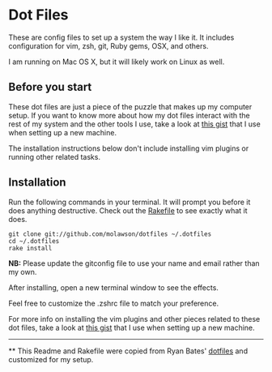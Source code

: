 # Dot Files

These are config files to set up a system the way I like it. It includes configuration for vim, zsh, git, Ruby gems, OSX, and others.

I am running on Mac OS X, but it will likely work on Linux as well.

## Before you start

These dot files are just a piece of the puzzle that makes up my computer setup.  If you want to know more about how my dot files interact with the rest of my system and the other tools I use, take a look at [this gist](https://gist.github.com/2402229) that I use when setting up a new machine.

The installation instructions below don't include installing vim plugins or running other related tasks.


## Installation

Run the following commands in your terminal. It will prompt you before it does anything destructive. Check out the [Rakefile](https://github.com/molawson/dotfiles/blob/master/Rakefile) to see exactly what it does.

```terminal
git clone git://github.com/molawson/dotfiles ~/.dotfiles
cd ~/.dotfiles
rake install
```
**NB:** Please update the gitconfig file to use your name and email rather than my own.

After installing, open a new terminal window to see the effects.

Feel free to customize the .zshrc file to match your preference.

For more info on installing the vim plugins and other pieces related to these dot files, take a look at [this gist](https://gist.github.com/2402229) that I use when setting up a new machine.

----

** This Readme and Rakefile were copied from Ryan Bates' [dotfiles](https://github.com/ryanb/dotfiles) and customized for my setup.
